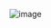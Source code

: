 ![image](https://github.com/alberthosc/Automacao-Industrial/assets/53822577/45eb08ee-d733-432d-ab82-217e0f1bf072)
